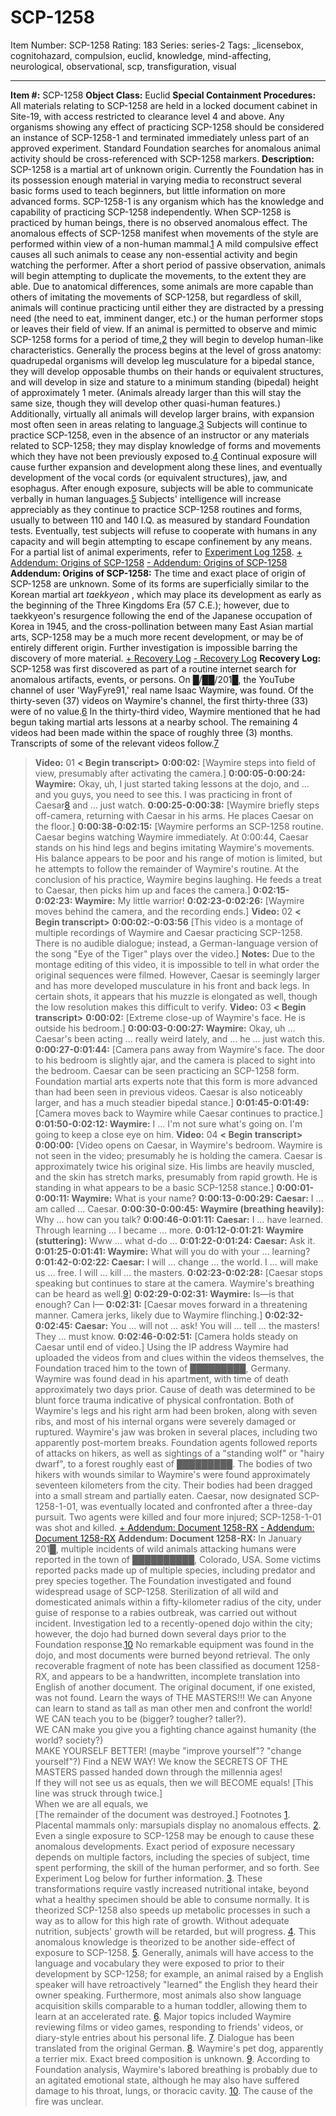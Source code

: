 # SCP-1258
Item Number: SCP-1258
Rating: 183
Series: series-2
Tags: _licensebox, cognitohazard, compulsion, euclid, knowledge, mind-affecting, neurological, observational, scp, transfiguration, visual

---

**Item #:** SCP-1258
**Object Class:** Euclid
**Special Containment Procedures:** All materials relating to SCP-1258 are held in a locked document cabinet in Site-19, with access restricted to clearance level 4 and above. Any organisms showing any effect of practicing SCP-1258 should be considered an instance of SCP-1258-1 and terminated immediately unless part of an approved experiment. Standard Foundation searches for anomalous animal activity should be cross-referenced with SCP-1258 markers.
**Description:** SCP-1258 is a martial art of unknown origin. Currently the Foundation has in its possession enough material in varying media to reconstruct several basic forms used to teach beginners, but little information on more advanced forms. SCP-1258-1 is any organism which has the knowledge and capability of practicing SCP-1258 independently.
When SCP-1258 is practiced by human beings, there is no observed anomalous effect. The anomalous effects of SCP-1258 manifest when movements of the style are performed within view of a non-human mammal.[1](javascript:;) A mild compulsive effect causes all such animals to cease any non-essential activity and begin watching the performer. After a short period of passive observation, animals will begin attempting to duplicate the movements, to the extent they are able. Due to anatomical differences, some animals are more capable than others of imitating the movements of SCP-1258, but regardless of skill, animals will continue practicing until either they are distracted by a pressing need (the need to eat, imminent danger, etc.) or the human performer stops or leaves their field of view.
If an animal is permitted to observe and mimic SCP-1258 forms for a period of time,[2](javascript:;) they will begin to develop human-like characteristics. Generally the process begins at the level of gross anatomy: quadrupedal organisms will develop leg musculature for a bipedal stance, they will develop opposable thumbs on their hands or equivalent structures, and will develop in size and stature to a minimum standing (bipedal) height of approximately 1 meter. (Animals already larger than this will stay the same size, though they will develop other quasi-human features.) Additionally, virtually all animals will develop larger brains, with expansion most often seen in areas relating to language.[3](javascript:;) Subjects will continue to practice SCP-1258, even in the absence of an instructor or any materials related to SCP-1258; they may display knowledge of forms and movements which they have not been previously exposed to.[4](javascript:;) Continual exposure will cause further expansion and development along these lines, and eventually development of the vocal cords (or equivalent structures), jaw, and esophagus. After enough exposure, subjects will be able to communicate verbally in human languages.[5](javascript:;) Subjects' intelligence will increase appreciably as they continue to practice SCP-1258 routines and forms, usually to between 110 and 140 I.Q. as measured by standard Foundation tests. Eventually, test subjects will refuse to cooperate with humans in any capacity and will begin attempting to escape confinement by any means.
For a partial list of animal experiments, refer to [Experiment Log 1258](/experiment-log-1258).
[\+ Addendum: Origins of SCP-1258](javascript:;)
[\- Addendum: Origins of SCP-1258](javascript:;)
**Addendum: Origins of SCP-1258:** The time and exact place of origin of SCP-1258 are unknown. Some of its forms are superficially similar to the Korean martial art _taekkyeon_ , which may place its development as early as the beginning of the Three Kingdoms Era (57 C.E.); however, due to taekkyeon's resurgence following the end of the Japanese occupation of Korea in 1945, and the cross-pollination between many East Asian martial arts, SCP-1258 may be a much more recent development, or may be of entirely different origin. Further investigation is impossible barring the discovery of more material.
[\+ Recovery Log](javascript:;)
[\- Recovery Log](javascript:;)
**Recovery Log:** SCP-1258 was first discovered as part of a routine internet search for anomalous artifacts, events, or persons. On █/██/201█, the YouTube channel of user 'WayFyre91,' real name Isaac Waymire, was found. Of the thirty-seven (37) videos on Waymire's channel, the first thirty-three (33) were of no value.[6](javascript:;) In the thirty-third video, Waymire mentioned that he had begun taking martial arts lessons at a nearby school. The remaining 4 videos had been made within the space of roughly three (3) months. Transcripts of some of the relevant videos follow.[7](javascript:;)
> **Video:** 01
> **< Begin transcript>**
> **0:00:02:** [Waymire steps into field of view, presumably after activating the camera.]
> **0:00:05-0:00:24: Waymire:** Okay, uh, I just started taking lessons at the dojo, and … and you guys, you need to see this. I was practicing in front of Caesar[8](javascript:;) and … just watch.
> **0:00:25-0:00:38:** [Waymire briefly steps off-camera, returning with Caesar in his arms. He places Caesar on the floor.]
> **0:00:38-0:02:15:** [Waymire performs an SCP-1258 routine. Caesar begins watching Waymire immediately. At 0:00:44, Caesar stands on his hind legs and begins imitating Waymire's movements. His balance appears to be poor and his range of motion is limited, but he attempts to follow the remainder of Waymire's routine. At the conclusion of his practice, Waymire begins laughing. He feeds a treat to Caesar, then picks him up and faces the camera.]
> **0:02:15-0:02:23: Waymire:** My little warrior!
> **0:02:23-0:02:26:** [Waymire moves behind the camera, and the recording ends.]
> **Video:** 02
> **< Begin transcript>**
> **0:00:02:-0:03:56** [This video is a montage of multiple recordings of Waymire and Caesar practicing SCP-1258. There is no audible dialogue; instead, a German-language version of the song "Eye of the Tiger" plays over the video.]
> **Notes:** Due to the montage editing of this video, it is impossible to tell in what order the original sequences were filmed. However, Caesar is seemingly larger and has more developed musculature in his front and back legs. In certain shots, it appears that his muzzle is elongated as well, though the low resolution makes this difficult to verify.
> **Video:** 03
> **< Begin transcript>**
> **0:00:02:** [Extreme close-up of Waymire's face. He is outside his bedroom.]
> **0:00:03-0:00:27: Waymire:** Okay, uh … Caesar's been acting … really weird lately, and … he … just watch this.
> **0:00:27-0:01:44:** [Camera pans away from Waymire's face. The door to his bedroom is slightly ajar, and the camera is placed to sight into the bedroom. Caesar can be seen practicing an SCP-1258 form. Foundation martial arts experts note that this form is more advanced than had been seen in previous videos. Caesar is also noticeably larger, and has a much steadier bipedal stance.]
> **0:01:45-0:01:49:** [Camera moves back to Waymire while Caesar continues to practice.]
> **0:01:50-0:02:12: Waymire:** I … I'm not sure what's going on. I'm going to keep a close eye on him.
> **Video:** 04
> **< Begin transcript>**
> **0:00:00:** [Video opens on Caesar, in Waymire's bedroom. Waymire is not seen in the video; presumably he is holding the camera. Caesar is approximately twice his original size. His limbs are heavily muscled, and the skin has stretch marks, presumably from rapid growth. He is standing in what appears to be a basic SCP-1258 stance.]
> **0:00:01-0:00:11: Waymire:** What is your name?
> **0:00:13-0:00:29: Caesar:** I … am called … Caesar.
> **0:00:30-0:00:45: Waymire (breathing heavily):** Why … how can you talk?
> **0:00:46-0:01:11: Caesar:** I … have learned. Through learning … I became … more.
> **0:01:12-0:01:21: Waymire (stuttering):** Www … what d-do …
> **0:01:22-0:01:24: Caesar:** Ask it.
> **0:01:25-0:01:41: Waymire:** What will you do with your … learning?
> **0:01:42-0:02:22: Caesar:** I will … change … the world. I … will make us … free. I will … kill … the masters.
> **0:02:23-0:02:28:** [Caesar stops speaking but continues to stare at the camera. Waymire's breathing can be heard as well.[9](javascript:;)]
> **0:02:29-0:02:31: Waymire:** Is—is that enough? Can I—
> **0:02:31:** [Caesar moves forward in a threatening manner. Camera jerks, likely due to Waymire flinching.]
> **0:02:32-0:02:45: Caesar:** You … will not … ask! You will … tell … the masters! They … must know.
> **0:02:46-0:02:51:** [Camera holds steady on Caesar until end of video.]
Using the IP address Waymire had uploaded the videos from and clues within the videos themselves, the Foundation traced him to the town of █████████, Germany. Waymire was found dead in his apartment, with time of death approximately two days prior. Cause of death was determined to be blunt force trauma indicative of physical confrontation. Both of Waymire's legs and his right arm had been broken, along with seven ribs, and most of his internal organs were severely damaged or ruptured. Waymire's jaw was broken in several places, including two apparently post-mortem breaks.
Foundation agents followed reports of attacks on hikers, as well as sightings of a "standing wolf" or "hairy dwarf", to a forest roughly east of █████████. The bodies of two hikers with wounds similar to Waymire's were found approximately seventeen kilometers from the city. Their bodies had been dragged into a small stream and partially eaten. Caesar, now designated SCP-1258-1-01, was eventually located and confronted after a three-day pursuit. Two agents were killed and four more injured; SCP-1258-1-01 was shot and killed.
[\+ Addendum: Document 1258-RX](javascript:;)
[\- Addendum: Document 1258-RX](javascript:;)
**Addendum: Document 1258-RX:** In January 201█, multiple incidents of wild animals attacking humans were reported in the town of ██████████, Colorado, USA. Some victims reported packs made up of multiple species, including predator and prey species together. The Foundation investigated and found widespread usage of SCP-1258. Sterilization of all wild and domesticated animals within a fifty-kilometer radius of the city, under guise of response to a rabies outbreak, was carried out without incident. Investigation led to a recently-opened dojo within the city; however, the dojo had burned down several days prior to the Foundation response.[10](javascript:;) No remarkable equipment was found in the dojo, and most documents were burned beyond retrieval. The only recoverable fragment of note has been classified as document 1258-RX, and appears to be a handwritten, incomplete translation into English of another document. The original document, if one existed, was not found.
> Learn the ways of THE MASTERS!!! We can Anyone can learn to stand as tall as man other men and confront the world!  
>  WE CAN teach you to be (bigger? tougher? taller?).  
>  WE CAN make you give you a fighting chance against humanity (the world? society?)  
>  MAKE YOURSELF BETTER! (maybe "improve yourself"? "change yourself"?) Find a NEW WAY! We know the SECRETS OF THE MASTERS passed handed down through the millennia ages!  
>  If they will not see us as equals, then we will BECOME equals! [This line was struck through twice.]  
>  When we are all equals, we  
>  [The remainder of the document was destroyed.]
Footnotes
[1](javascript:;). Placental mammals only: marsupials display no anomalous effects.
[2](javascript:;). Even a single exposure to SCP-1258 may be enough to cause these anomalous developments. Exact period of exposure necessary depends on multiple factors, including the species of subject, time spent performing, the skill of the human performer, and so forth. See Experiment Log below for further information.
[3](javascript:;). These transformations require vastly increased nutritional intake, beyond what a healthy specimen should be able to consume normally. It is theorized SCP-1258 also speeds up metabolic processes in such a way as to allow for this high rate of growth. Without adequate nutrition, subjects' growth will be retarded, but will progress.
[4](javascript:;). This anomalous knowledge is theorized to be another side-effect of exposure to SCP-1258.
[5](javascript:;). Generally, animals will have access to the language and vocabulary they were exposed to prior to their development by SCP-1258; for example, an animal raised by a English speaker will have retroactively "learned" the English they heard their owner speaking. Furthermore, most animals also show language acquisition skills comparable to a human toddler, allowing them to learn at an accelerated rate.
[6](javascript:;). Major topics included Waymire reviewing films or video games, responding to friends' videos, or diary-style entries about his personal life.
[7](javascript:;). Dialogue has been translated from the original German.
[8](javascript:;). Waymire's pet dog, apparently a terrier mix. Exact breed composition is unknown.
[9](javascript:;). According to Foundation analysis, Waymire's labored breathing is probably due to an agitated emotional state, although he may also have suffered damage to his throat, lungs, or thoracic cavity.
[10](javascript:;). The cause of the fire was unclear.